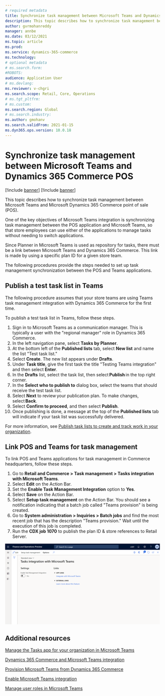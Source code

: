 ```yaml
---
# required metadata
title: Synchronize task management between Microsoft Teams and Dynamics 365 Commerce POS
description: This topic describes how to synchronize task management between Microsoft Teams and Dynamics 365 Commerce point of sale (POS).
author: gvrmohanreddy
manager: annbe
ms.date: 03/12/2021
ms.topic: article
ms.prod: 
ms.service: dynamics-365-commerce
ms.technology: 
# optional metadata
# ms.search.form:  
#ROBOTS: 
audience: Application User
# ms.devlang: 
ms.reviewer: v-chgri
ms.search.scope: Retail, Core, Operations
# ms.tgt_pltfrm: 
# ms.custom: 
ms.search.region: Global
# ms.search.industry: 
ms.author: gmohanv
ms.search.validFrom: 2021-01-15
ms.dyn365.ops.version: 10.0.18
---
```


# Synchronize task management between Microsoft Teams and Dynamics 365 Commerce POS

[!include [banner](includes/banner.md)]
[!include [banner](includes/preview-banner.md)]

This topic describes how to synchronize task management between Microsoft Teams and Microsoft Dynamics 365 Commerce point of sale (POS).

One of the key objectives of Microsoft Teams integration is synchronizing task management between the POS application and Microsoft Teams, so that store employees can use either of the applications to manage tasks without needing to switch applications. 

Since Planner in Microsoft Teams is used as repository for tasks, there must be a link between Microsoft Teams and Dynamics 365 Commerce. This link is made by using a specific plan ID for a given store team. 

The following procedures provide the steps needed to set up task management synchronization between the POS and Teams applications.

## Publish a test task list in Teams

The following procedure assumes that your store teams are using Teams task management integration with Dynamics 365 Commerce for the first time.

To publish a test task list in Teams, follow these steps.

1. Sign in to Microsoft Teams as a communication manager. This is typically a user with the "regional manager" role in Dynamics 365 Commerce. 
1. In the left navigation pane, select **Tasks by Planner**. 
1. At the bottom left of the **Published lists** tab, select **New list** and name the list "Test task list."
1. Select **Create**. The new list appears under **Drafts**.
1. Under **Task title**, give the first task the title "Testing Teams integration" and then select **Enter**.
1. In the **Drafts** list, select the task list, then select **Publish** in the top right corner.
1. In the **Select who to publish to** dialog box, select the teams that should receive the test task list.
1. Select **Next** to review your publication plan. To make changes, select **Back**. 
1. Select **Confirm to proceed**, and then select **Publish**. 
1. Once publishing is done, a message at the top of the **Published lists** tab will indicate if your task list was successfully delivered.

For more information, see [Publish task lists to create and track work in your organization](https://support.microsoft.com/office/publish-task-lists-to-create-and-track-work-in-your-organization-095409b3-f5af-40aa-9f9e-339b54e705df).

## Link POS and Teams for task management

To link POS and Teams applications for task management in Commerce headquarters, follow these steps.

1. Go to **Retail and Commerce \> Task management \> Tasks integration with Microsoft Teams**. 
1. Select **Edit** on the Action Bar.
1. Set the **Enable Task Management Integration** option to **Yes**.
1. Select **Save** on the Action Bar.
1. Select **Setup task management** on the Action Bar. You should see a notification indicating that a batch job called "Teams provision" is being created. 
1. Go to **System administration \> Inquiries \> Batch jobs** and find the most recent job that has the description "Teams provision." Wait until the execution of this job is completed.
1. Run the **CDX job 1070** to publish the plan ID & store references to Retail Server. 

![Dynamics 365 Commerce - Provision teams from Dynamics 365 Commerce](media/d365-commerce-teams-synchronizing-tasks.png)

## Additional resources

[Manage the Tasks app for your organization in Microsoft Teams](https://docs.microsoft.com/microsoftteams/manage-tasks-app)

[Dynamics 365 Commerce and Microsoft Teams integration ](commerce-teams-integration.md)

[Provision Microsoft Teams from Dynamics 365 Commerce](provision-teams-from-commerce.md)

[Enable Microsoft Teams integration](enable-teams-integration.md)

[Manage user roles in Microsoft Teams](manage-user-roles-teams.md)
